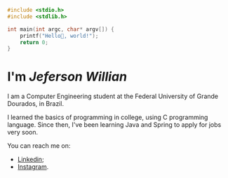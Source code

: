 ```c
#include <stdio.h>
#include <stdlib.h>

int main(int argc, char* argv[]) {
    printf("Hello👋, world!");
    return 0;
}
```

# I'm *_Jeferson Willian_*

I am a Computer Engineering student at the Federal University of Grande Dourados, in Brazil.

I learned the basics of programming in college, using C programming language. Since then, I've been learning Java and Spring to apply for jobs very soon.

You can reach me on:
  - [Linkedin](https://www.linkedin.com/in/jefersonwvs/);
  - [Instagram](https://www.instagram.com/jeferson.wvs/).
